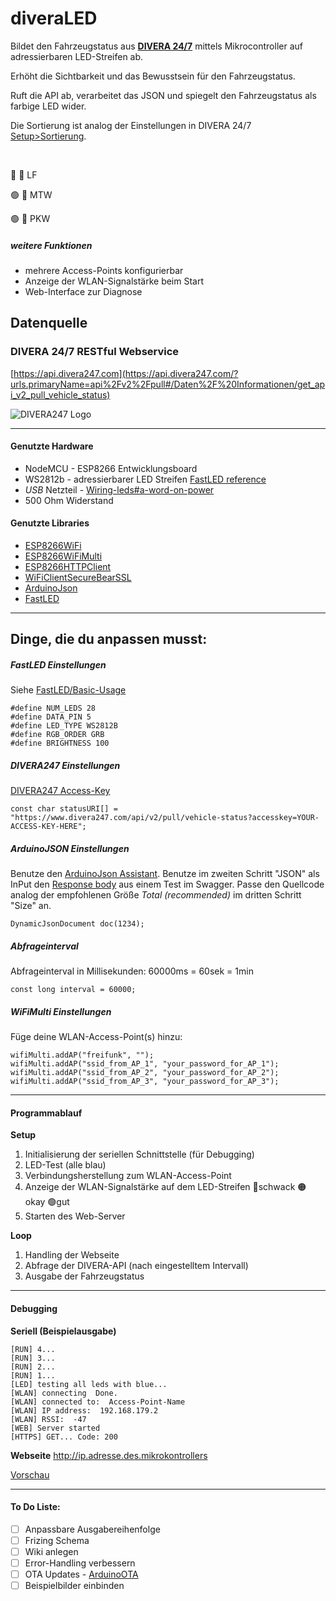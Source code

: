 
diveraLED
===========

Bildet den Fahrzeugstatus aus [**DIVERA 24/7**](https://www.divera247.com) mittels Mikrocontroller auf adressierbaren LED-Streifen ab.

Erhöht die Sichtbarkeit und das Bewusstsein für den Fahrzeugstatus. 

Ruft die API ab, verarbeitet das JSON und spiegelt den Fahrzeugstatus als farbige LED wider.

Die Sortierung ist analog der Einstellungen in DIVERA 24/7 [Setup>Sortierung](https://www.divera247.com/localmanagement/sorting.html).

<br>

:red_circle: :fire_engine: LF

:green_circle: :minibus: MTW

:green_circle: :red_car: PKW

##### weitere Funktionen
- mehrere Access-Points konfigurierbar
- Anzeige der WLAN-Signalstärke beim Start
- Web-Interface zur Diagnose

## Datenquelle
### DIVERA 24/7 RESTful Webservice
[https://api.divera247.com](https://api.divera247.com/?urls.primaryName=api%2Fv2%2Fpull#/Daten%2F%20Informationen/get_api_v2_pull_vehicle_status)

![DIVERA247 Logo](https://www.divera247.com/images/divera247.svg)

---

#### Genutzte Hardware
- NodeMCU - ESP8266 Entwicklungsboard
- WS2812b - adressierbarer LED Streifen [FastLED reference](https://github.com/FastLED/FastLED/wiki/Chipset-reference)
- _USB_ Netzteil - [Wiring-leds#a-word-on-power](https://github.com/FastLED/FastLED/wiki/Wiring-leds#a-word-on-power)
- 500 Ohm Widerstand


#### Genutzte Libraries
- [ESP8266WiFi](https://github.com/esp8266/Arduino/tree/master/libraries/ESP8266WiFi)
- [ESP8266WiFiMulti](https://github.com/esp8266/Arduino/blob/master/libraries/ESP8266WiFi/src/ESP8266WiFiMulti.h)
- [ESP8266HTTPClient](https://github.com/esp8266/Arduino/blob/master/libraries/ESP8266HTTPClient/src/ESP8266HTTPClient.h)
- [WiFiClientSecureBearSSL](https://github.com/esp8266/Arduino/blob/master/libraries/ESP8266WiFi/src/WiFiClientSecureBearSSL.h)
- [ArduinoJson](https://github.com/bblanchon/ArduinoJson)
- [FastLED](https://github.com/FastLED/FastLED)


---

## Dinge, die **du** anpassen musst:
##### FastLED Einstellungen
Siehe [FastLED/Basic-Usage](https://github.com/FastLED/FastLED/wiki/Basic-usage)
```
#define NUM_LEDS 28
#define DATA_PIN 5
#define LED_TYPE WS2812B
#define RGB_ORDER GRB
#define BRIGHTNESS 100
```

##### DIVERA247 Einstellungen
[DIVERA247 Access-Key](https://www.divera247.com/localmanagement/index-settings-api.html)
```
const char statusURI[] = "https://www.divera247.com/api/v2/pull/vehicle-status?accesskey=YOUR-ACCESS-KEY-HERE";
```

##### ArduinoJSON Einstellungen
Benutze den [ArduinoJson Assistant](https://arduinojson.org/v6/assistant/).
Benutze im zweiten Schritt "JSON" als InPut den [Response body](https://api.divera247.com/?urls.primaryName=api%2Fv2%2Fpull#/Daten%2F%20Informationen/get_api_v2_pull_vehicle_status) aus einem Test im Swagger.
Passe den Quellcode analog der empfohlenen Größe _Total (recommended)_ im dritten Schritt "Size" an.
```
DynamicJsonDocument doc(1234);
```
##### Abfrageinterval
Abfrageinterval in Millisekunden: 60000ms = 60sek = 1min
```
const long interval = 60000;
```


##### WiFiMulti Einstellungen
Füge deine WLAN-Access-Point(s) hinzu:
```
wifiMulti.addAP("freifunk", "");
wifiMulti.addAP("ssid_from_AP_1", "your_password_for_AP_1");
wifiMulti.addAP("ssid_from_AP_2", "your_password_for_AP_2");
wifiMulti.addAP("ssid_from_AP_3", "your_password_for_AP_3");
```

---
#### Programmablauf
**Setup**
1. Initialisierung der seriellen Schnittstelle (für Debugging)
2. LED-Test (alle blau)
3. Verbindungsherstellung zum WLAN-Access-Point
4. Anzeige der WLAN-Signalstärke auf dem LED-Streifen :red_circle:schwack :orange_circle:okay :green_circle:gut
5. Starten des Web-Server

**Loop**
1. Handling der Webseite
2. Abfrage der DIVERA-API (nach eingestelltem Intervall) 
2. Ausgabe der Fahrzeugstatus


---
#### Debugging
**Seriell (Beispielausgabe)**
```
[RUN] 4...
[RUN] 3...
[RUN] 2...
[RUN] 1...
[LED] testing all leds with blue...
[WLAN] connecting  Done.
[WLAN] connected to:  Access-Point-Name
[WLAN] IP address:  192.168.179.2
[WLAN] RSSI:  -47
[WEB] Server started
[HTTPS] GET... Code: 200
```
**Webseite**
http://ip.adresse.des.mikrokontrollers

[Vorschau](diveraLED-web-preview.png)

---

#### To Do Liste: 
- [ ] Anpassbare Ausgabereihenfolge
- [ ] Frizing Schema
- [ ] Wiki anlegen
- [ ] Error-Handling verbessern
- [ ] OTA Updates - [ArduinoOTA](https://github.com/jandrassy/ArduinoOTA)
- [ ] Beispielbilder einbinden
